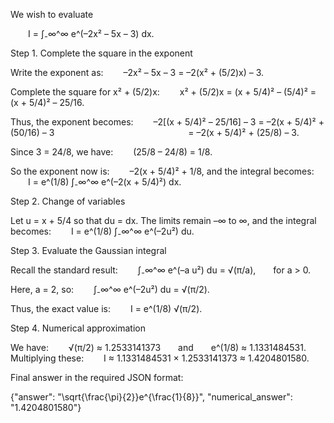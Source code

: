 We wish to evaluate

  I = ∫₋∞^∞ e^(–2x² – 5x – 3) dx.

Step 1. Complete the square in the exponent

Write the exponent as:
  –2x² – 5x – 3 = –2(x² + (5/2)x) – 3.

Complete the square for x² + (5/2)x:
  x² + (5/2)x = (x + 5/4)² – (5/4)² = (x + 5/4)² – 25/16.

Thus, the exponent becomes:
  –2[(x + 5/4)² – 25/16] – 3 = –2(x + 5/4)² + (50/16) – 3
               = –2(x + 5/4)² + (25/8) – 3.

Since 3 = 24/8, we have:
  (25/8 – 24/8) = 1/8.

So the exponent now is:
  –2(x + 5/4)² + 1/8,
and the integral becomes:
  I = e^(1/8) ∫₋∞^∞ e^(–2(x + 5/4)²) dx.

Step 2. Change of variables

Let u = x + 5/4 so that du = dx. The limits remain –∞ to ∞, and the integral becomes:
  I = e^(1/8) ∫₋∞^∞ e^(–2u²) du.

Step 3. Evaluate the Gaussian integral

Recall the standard result:
  ∫₋∞^∞ e^(–a u²) du = √(π/a),  for a > 0.

Here, a = 2, so:
  ∫₋∞^∞ e^(–2u²) du = √(π/2).

Thus, the exact value is:
  I = e^(1/8) √(π/2).

Step 4. Numerical approximation

We have:
  √(π/2) ≈ 1.2533141373  and  e^(1/8) ≈ 1.1331484531.
Multiplying these:
  I ≈ 1.1331484531 × 1.2533141373 ≈ 1.4204801580.

Final answer in the required JSON format:

{"answer": "\\sqrt{\\frac{\\pi}{2}}e^{\\frac{1}{8}}", "numerical_answer": "1.4204801580"}